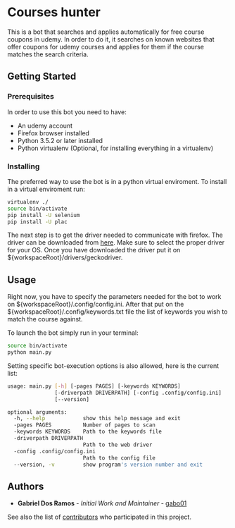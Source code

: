 # Courses hunter

This is a bot that searches and applies automatically for free course coupons in udemy.
In order to do it, it searches on known websites that offer coupons for udemy courses and
applies for them if the course matches the search criteria.

## Getting Started

### Prerequisites

In order to use this bot you need to have:

- An udemy account
- Firefox browser installed
- Python 3.5.2 or later installed
- Python virtualenv (Optional, for installing everything in a virtualenv)

### Installing

The preferred way to use the bot is in a python virtual enviroment. To install in a virtual
enviroment run:

```bash
virtualenv ./
source bin/activate
pip install -U selenium
pip install -U plac
```

The next step is to get the driver needed to communicate with firefox. The driver can be
downloaded from [here](https://github.com/mozilla/geckodriver/releases). Make sure to select
the proper driver for your OS. Once you have downloaded the driver put it on
${workspaceRoot}/drivers/geckodriver.

## Usage

Right now, you have to specify the parameters needed for the bot to work on
${workspaceRoot}/.config/config.ini. After that put on the ${workspaceRoot}/.config/keywords.txt
file the list of keywords you wish to match the course against.

To launch the bot simply run in your terminal:

```bash
source bin/activate
python main.py
```

Setting specific bot-execution options is also allowed, here is the current list:

```bash
usage: main.py [-h] [-pages PAGES] [-keywords KEYWORDS]
               [-driverpath DRIVERPATH] [-config .config/config.ini]
               [--version]

optional arguments:
  -h, --help            show this help message and exit
  -pages PAGES          Number of pages to scan
  -keywords KEYWORDS    Path to the keywords file
  -driverpath DRIVERPATH
                        Path to the web driver
  -config .config/config.ini
                        Path to the config file
  --version, -v         show program's version number and exit
```

## Authors

- **Gabriel Dos Ramos** - *Initial Work and Maintainer* - [gabo01](https:://github.com/gabo01)

See also the list of [contributors](https://github.com/codesign-international/courses-hunter)
who participated in this project.
